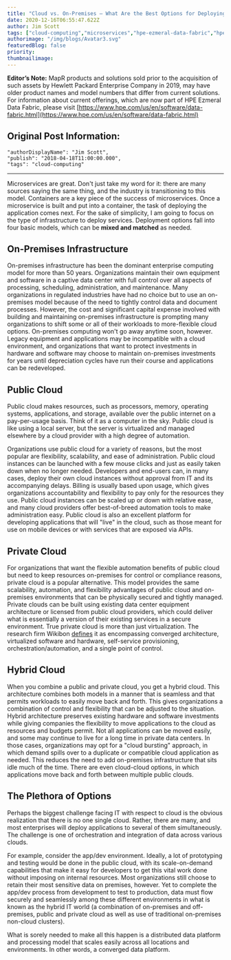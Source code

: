 ```yaml
---
title: "Cloud vs. On-Premises – What Are the Best Options for Deploying Microservices with Containers?"
date: 2020-12-16T06:55:47.622Z
author: Jim Scott 
tags: ["cloud-computing","microservices","hpe-ezmeral-data-fabric","hpe-ezmeral","MapR"]
authorimage: "/img/blogs/Avatar3.svg"
featuredBlog: false
priority:
thumbnailimage:
---
```

**Editor’s Note:** MapR products and solutions sold prior to the acquisition of such assets by Hewlett Packard Enterprise Company in 2019, may have older product names and model numbers that differ from current solutions. For information about current offerings, which are now part of HPE Ezmeral Data Fabric, please visit [https://www.hpe.com/us/en/software/data-fabric.html](https://www.hpe.com/us/en/software/data-fabric.html)

## Original Post Information:

```
"authorDisplayName": "Jim Scott",
"publish": "2018-04-18T11:00:00.000",
"tags": "cloud-computing"
```

---

Microservices are great. Don't just take my word for it: there are many sources saying the same thing, and the industry is transitioning to this model. Containers are a key piece of the success of microservices. Once a microservice is built and put into a container, the task of deploying the application comes next. For the sake of simplicity, I am going to focus on the type of infrastructure to deploy services. Deployment options fall into four basic models, which can be **mixed and matched** as needed.

## On-Premises Infrastructure

On-premises infrastructure has been the dominant enterprise computing model for more than 50 years. Organizations maintain their own equipment and software in a captive data center with full control over all aspects of processing, scheduling, administration, and maintenance. Many organizations in regulated industries have had no choice but to use an on-premises model because of the need to tightly control data and document processes. However, the cost and significant capital expense involved with building and maintaining on-premises infrastructure is prompting many organizations to shift some or all of their workloads to more-flexible cloud options. On-premises computing won't go away anytime soon, however. Legacy equipment and applications may be incompatible with a cloud environment, and organizations that want to protect investments in hardware and software may choose to maintain on-premises investments for years until depreciation cycles have run their course and applications can be redeveloped.

## Public Cloud

Public cloud makes resources, such as processors, memory, operating systems, applications, and storage, available over the public internet on a pay-per-usage basis. Think of it as a computer in the sky. Public cloud is like using a local server, but the server is virtualized and managed elsewhere by a cloud provider with a high degree of automation.

Organizations use public cloud for a variety of reasons, but the most popular are flexibility, scalability, and ease of administration. Public cloud instances can be launched with a few mouse clicks and just as easily taken down when no longer needed. Developers and end-users can, in many cases, deploy their own cloud instances without approval from IT and its accompanying delays. Billing is usually based upon usage, which gives organizations accountability and flexibility to pay only for the resources they use. Public cloud instances can be scaled up or down with relative ease, and many cloud providers offer best-of-breed automation tools to make administration easy. Public cloud is also an excellent platform for developing applications that will "live" in the cloud, such as those meant for use on mobile devices or with services that are exposed via APIs.

## Private Cloud

For organizations that want the flexible automation benefits of public cloud but need to keep resources on-premises for control or compliance reasons, private cloud is a popular alternative. This model provides the same scalability, automation, and flexibility advantages of public cloud and on-premises environments that can be physically secured and tightly managed. Private clouds can be built using existing data center equipment architecture or licensed from public cloud providers, which could deliver what is essentially a version of their existing services in a secure environment. True private cloud is more than just virtualization. The research firm Wikibon [defines](https://wikibon.com/true-private-cloud-will-begin-shipping-to-the-market-in-2016/) it as encompassing converged architecture, virtualized software and hardware, self-service provisioning, orchestration/automation, and a single point of control.

## Hybrid Cloud

When you combine a public and private cloud, you get a hybrid cloud. This architecture combines both models in a manner that is seamless and that permits workloads to easily move back and forth. This gives organizations a combination of control and flexibility that can be adjusted to the situation. Hybrid architecture preserves existing hardware and software investments while giving companies the flexibility to move applications to the cloud as resources and budgets permit. Not all applications can be moved easily, and some may continue to live for a long time in private data centers. In those cases, organizations may opt for a "cloud bursting" approach, in which demand spills over to a duplicate or compatible cloud application as needed. This reduces the need to add on-premises infrastructure that sits idle much of the time. There are even cloud-cloud options, in which applications move back and forth between multiple public clouds.

## The Plethora of Options

Perhaps the biggest challenge facing IT with respect to cloud is the obvious realization that there is no one single cloud. Rather, there are many, and most enterprises will deploy applications to several of them simultaneously. The challenge is one of orchestration and integration of data across various clouds.

For example, consider the app/dev environment. Ideally, a lot of prototyping and testing would be done in the public cloud, with its scale-on-demand capabilities that make it easy for developers to get this vital work done without imposing on internal resources. Most organizations still choose to retain their most sensitive data on premises, however. Yet to complete the app/dev process from development to test to production, data must flow securely and seamlessly among these different environments in what is known as the hybrid IT world (a combination of on-premises and off-premises, public and private cloud as well as use of traditional on-premises non-cloud clusters).

What is sorely needed to make all this happen is a distributed data platform and processing model that scales easily across all locations and environments. In other words, a converged data platform.